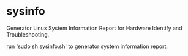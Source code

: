# sysinfo
Generator Linux System Information Report for Hardware Identify and Troubleshooting.

run 'sudo sh sysinfo.sh' to generator system information report.
